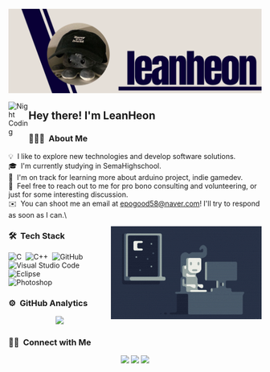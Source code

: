 ![leanheon Banner](https://github.com/leanheon/leanheon/blob/main/leanheon.png?raw=true)

<img alt="Night Coding" src="./assets/Hand%20Wave.gif" width='40' align="left"/><h2>Hey there! I'm LeanHeon</h2>

<!-- ## 👋 &nbsp;Hey there! I'm LeanHeon -->

### 👨🏻‍💻 &nbsp;About Me

💡 &nbsp;I like to explore new technologies and develop software solutions.\
🎓 &nbsp;I'm currently studying in SemaHighschool.\
🌱 &nbsp;I'm on track for learning more about arduino project, indie gamedev.\
💬 &nbsp;Feel free to reach out to me for pro bono consulting and volunteering, or just for some interesting discussion.\
✉️ &nbsp;You can shoot me an email at epogood58@naver.com! I'll try to respond as soon as I can.\

<img alt="Night Coding" src="https://raw.githubusercontent.com/AVS1508/AVS1508/master/assets/Night-Coding.gif" align="right"/>

### 🛠 &nbsp;Tech Stack

![C](https://img.shields.io/badge/-C-05122A?style=flat&logo=C&logoColor=A8B9CC)&nbsp;
![C++](https://img.shields.io/badge/-C++-05122A?style=flat&logo=C%2B%2B&logoColor=00599C)&nbsp;
![GitHub](https://img.shields.io/badge/-GitHub-05122A?style=flat&logo=github)&nbsp;
![Visual Studio Code](https://img.shields.io/badge/-Visual%20Studio%20Code-05122A?style=flat&logo=visual-studio-code&logoColor=007ACC)&nbsp;
![Eclipse](https://img.shields.io/badge/-Eclipse-05122A?style=flat&logo=eclipse-ide&logoColor=2C2255)\
![Photoshop](https://img.shields.io/badge/-Photoshop-05122A?style=flat&logo=adobe-photoshop)&nbsp;

### ⚙️ &nbsp;GitHub Analytics

<p align="center">
<a href="https://github.com/leanheon">
  <img height="180em" src="https://github-readme-stats-eight-theta.vercel.app/api?username=leanheon&show_icons=true&theme=algolia&include_all_commits=true&count_private=true"/>
</a>
</p>

### 🤝🏻 &nbsp;Connect with Me

<p align="center">
<a href="https://https://romela.imweb.me/"><img src="https://img.shields.io/badge/-romela.imweb.me/-3423A6?style=flat&logo=Google-Chrome&logoColor=white"/></a>
<a href="mailto:epogood58@naver.com"><img src="https://img.shields.io/badge/-epogood58@naver.com-D14836?style=flat&logo=Gmail&logoColor=white"/></a>
<a href="https://instagram.com/leanheon"><img src="https://img.shields.io/badge/-@leanheon-E4405F?style=flat&logo=Instagram&logoColor=white"/></a>
</p>
